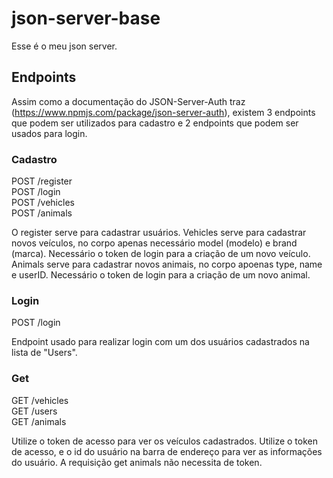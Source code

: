 # json-server-base

Esse é o meu json server.

## Endpoints

Assim como a documentação do JSON-Server-Auth traz (https://www.npmjs.com/package/json-server-auth), existem 3 endpoints que podem ser utilizados para cadastro e 2 endpoints que podem ser usados para login.

### Cadastro

POST /register <br/>
POST /login <br/>
POST /vehicles <br/>
POST /animals

O register serve para cadastrar usuários.
Vehicles serve para cadastrar novos veículos, no corpo apenas necessário model (modelo) e brand (marca). Necessário o token de login para a criação de um novo veículo.
Animals serve para cadastrar novos animais, no corpo apoenas type, name e userID. Necessário o token de login para a criação de um novo animal.

### Login

POST /login

Endpoint usado para realizar login com um dos usuários cadastrados na lista de "Users".

### Get

GET /vehicles <br/>
GET /users <br/>
GET /animals

Utilize o token de acesso para ver os veículos cadastrados.
Utilize o token de acesso, e o id do usuário na barra de endereço para ver as informações do usuário.
A requisição get animals não necessita de token.

